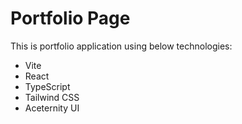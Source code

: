 # Portfolio Page

This is portfolio application using below technologies:

- Vite
- React
- TypeScript
- Tailwind CSS
- Aceternity UI
